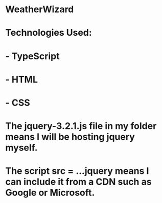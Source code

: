 # WeatherWizard

# Technologies Used:
# - TypeScript
# - HTML
# - CSS
# The jquery-3.2.1.js file in my folder means I will be hosting jquery myself.
# The script src = ...jquery means I can include it from a CDN such as Google or Microsoft.